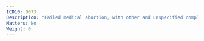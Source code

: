 ```yaml
---
ICD10: O073
Description: "Failed medical abortion, with other and unspecified complications"
Matters: No
Weight: 0
---
```

